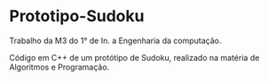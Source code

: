 # Prototipo-Sudoku
Trabalho da M3 do 1° de In. a Engenharia da computação.

Código em C++ de um protótipo de Sudoku, realizado na matéria de Algoritmos e Programação.
